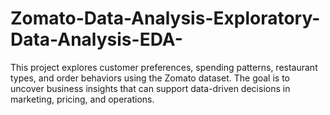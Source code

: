 # Zomato-Data-Analysis-Exploratory-Data-Analysis-EDA-
This project explores customer preferences, spending patterns, restaurant types, and order behaviors using the Zomato dataset. The goal is to uncover business insights that can support data-driven decisions in marketing, pricing, and operations.
